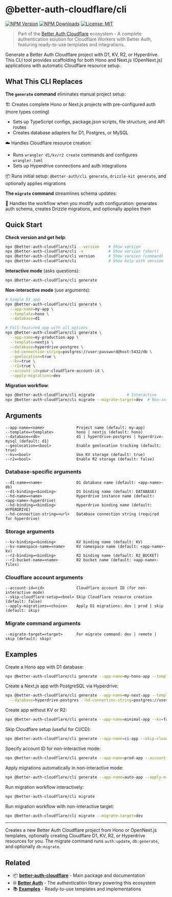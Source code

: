 # @better-auth-cloudflare/cli

[![NPM Version](https://img.shields.io/npm/v/@better-auth-cloudflare/cli)](https://www.npmjs.com/package/@better-auth-cloudflare/cli)
[![NPM Downloads](https://img.shields.io/npm/dt/@better-auth-cloudflare/cli)](https://www.npmjs.com/package/@better-auth-cloudflare/cli)
[![License: MIT](https://img.shields.io/npm/l/@better-auth-cloudflare/cli)](https://opensource.org/licenses/MIT)

> Part of the [Better Auth Cloudflare](https://github.com/zpg6/better-auth-cloudflare) ecosystem - A complete authentication solution for Cloudflare Workers with Better Auth, featuring ready-to-use templates and integrations.

Generate a Better Auth Cloudflare project with D1, KV, R2, or Hyperdrive. This CLI tool provides scaffolding for both Hono and Next.js (OpenNext.js) applications with automatic Cloudflare resource setup.

## What This CLI Replaces

**The `generate` command** eliminates manual project setup:

🏗️ Creates complete Hono or Next.js projects with pre-configured auth (more types coming)
- Sets up TypeScript configs, package.json scripts, file structure, and API routes
- Creates database adapters for D1, Postgres, or MySQL

☁️ Handles Cloudflare resource creation:
- Runs `wrangler d1/kv/r2 create` commands and configures `wrangler.toml`
- Sets up Hyperdrive connections and auth integrations

📦 Runs initial setup: `@better-auth/cli generate`, `drizzle-kit generate`, and optionally applies migrations

**The `migrate` command** streamlines schema updates:

🔄 Handles the workflow when you modify auth configuration: generates auth schema, creates Drizzle migrations, and optionally applies them

## Quick Start

**Check version and get help**:

```bash
npx @better-auth-cloudflare/cli --version    # Show version
npx @better-auth-cloudflare/cli -v           # Show version (short)
npx @better-auth-cloudflare/cli version      # Show version (command)
npx @better-auth-cloudflare/cli              # Show help with version
```

**Interactive mode** (asks questions):

```bash
npx @better-auth-cloudflare/cli generate
```

**Non-interactive mode** (use arguments):

```bash
# Simple D1 app
npx @better-auth-cloudflare/cli generate \
  --app-name=my-app \
  --template=hono \
  --database=d1

# Full-featured app with all options
npx @better-auth-cloudflare/cli generate \
  --app-name=my-production-app \
  --template=nextjs \
  --database=hyperdrive-postgres \
  --hd-connection-string=postgres://user:password@host:5432/db \
  --geolocation=true \
  --kv=true \
  --r2=true \
  --account-id=your-cloudflare-account-id \
  --apply-migrations=dev
```

**Migration workflow**:

```bash
npx @better-auth-cloudflare/cli migrate              # Interactive
npx @better-auth-cloudflare/cli migrate --migrate-target=dev  # Non-interactive
```

## Arguments

```
--app-name=<name>              Project name (default: my-app)
--template=<template>          hono | nextjs (default: hono)
--database=<db>                d1 | hyperdrive-postgres | hyperdrive-mysql (default: d1)
--geolocation=<bool>           Enable geolocation tracking (default: true)
--kv=<bool>                    Use KV storage (default: true)
--r2=<bool>                    Enable R2 storage (default: false)
```

### Database-specific arguments

```
--d1-name=<name>               D1 database name (default: <app-name>-db)
--d1-binding=<binding>         D1 binding name (default: DATABASE)
--hd-name=<name>               Hyperdrive instance name (default: <app-name>-hyperdrive)
--hd-binding=<binding>         Hyperdrive binding name (default: HYPERDRIVE)
--hd-connection-string=<url>   Database connection string (required for hyperdrive)
```

### Storage arguments

```
--kv-binding=<binding>         KV binding name (default: KV)
--kv-namespace-name=<name>     KV namespace name (default: <app-name>-kv)
--r2-binding=<binding>         R2 binding name (default: R2_BUCKET)
--r2-bucket-name=<name>        R2 bucket name (default: <app-name>-files)
```

### Cloudflare account arguments

```
--account-id=<id>              Cloudflare account ID (for non-interactive mode)
--skip-cloudflare-setup=<bool> Skip Cloudflare resource creation (default: false)
--apply-migrations=<choice>    Apply D1 migrations: dev | prod | skip (default: skip)
```

### Migrate command arguments

```
--migrate-target=<target>      For migrate command: dev | remote | skip (default: skip)
```

## Examples

Create a Hono app with D1 database:

```bash
npx @better-auth-cloudflare/cli generate --app-name=my-hono-app --template=hono --database=d1
```

Create a Next.js app with PostgreSQL via Hyperdrive:

```bash
npx @better-auth-cloudflare/cli generate --app-name=my-next-app --template=nextjs \
  --database=hyperdrive-postgres --hd-connection-string=postgres://user:pass@host:5432/db
```

Create app without KV or R2:

```bash
npx @better-auth-cloudflare/cli generate --app-name=minimal-app --kv=false --r2=false
```

Skip Cloudflare setup (useful for CI/CD):

```bash
npx @better-auth-cloudflare/cli generate --app-name=ci-app --skip-cloudflare-setup=true
```

Specify account ID for non-interactive mode:

```bash
npx @better-auth-cloudflare/cli generate --app-name=prod-app --account-id=your-account-id
```

Apply migrations automatically in non-interactive mode:

```bash
npx @better-auth-cloudflare/cli generate --app-name=auto-app --apply-migrations=dev
```

Run migration workflow interactively:

```bash
npx @better-auth-cloudflare/cli migrate
```

Run migration workflow with non-interactive target:

```bash
npx @better-auth-cloudflare/cli migrate --migrate-target=dev
```

---

Creates a new Better Auth Cloudflare project from Hono or OpenNext.js templates, optionally creating Cloudflare D1, KV, R2, or Hyperdrive resources for you. The migrate command runs `auth:update`, `db:generate`, and optionally `db:migrate`.

## Related

- 📦 **[better-auth-cloudflare](https://github.com/zpg6/better-auth-cloudflare)** - Main package and documentation
- 🌐 **[Better Auth](https://github.com/better-auth/better-auth)** - The authentication library powering this ecosystem
- 📚 **[Examples](https://github.com/zpg6/better-auth-cloudflare/tree/main/examples)** - Ready-to-use templates and implementations
